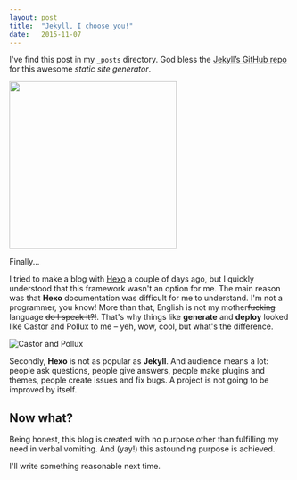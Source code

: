 ```yaml
---
layout: post
title:  "Jekyll, I choose you!"
date:   2015-11-07
---
```


I've find this post in my `_posts` directory. God bless the [Jekyll’s GitHub repo](https://github.com/jekyll/jekyll) for this awesome *static site generator*.

<img src="http://jekyllrb.com/img/octojekyll.png" width=300>

Finally...

I tried to make a blog with [Hexo](https://hexo.io) a couple of days ago, but I quickly understood that this framework wasn't an option for me. The main reason was that **Hexo** documentation was difficult for me to understand. I'm not a programmer, you know! More than that, English is not my mother~~fucking~~ language ~~do I speak it?!~~. That's why things like **generate** and **deploy** looked like Castor and Pollux to me – yeh, wow, cool, but what's the difference.

![Castor and Pollux](http://demidovakatya.github.io/assets/castor-pollux.gif)

Secondly, **Hexo** is not as popular as **Jekyll**. And audience means a lot: people ask questions, people give answers, people make plugins and themes, people create issues and fix bugs. A project is not going to be improved by itself. 

## Now what?

Being honest, this blog is created with no purpose other than fulfilling my need in verbal vomiting. And (yay!) this astounding purpose is achieved.

I'll write something reasonable next time.

